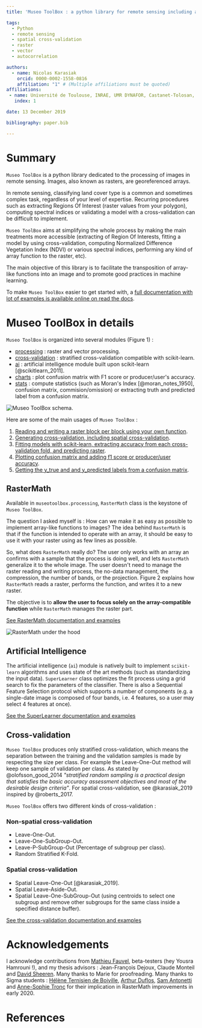 ```yaml
---
title: 'Museo ToolBox : a python library for remote sensing including a new way to handle rasters.'

tags:
  - Python
  - remote sensing
  - spatial cross-validation
  - raster
  - vector
  - autocorrelation

authors:
  - name: Nicolas Karasiak
    orcid: 0000-0002-1558-0816
    affiliation: "1" # (Multiple affiliations must be quoted)
affiliations:
 - name: Université de Toulouse, INRAE, UMR DYNAFOR, Castanet-Tolosan, France
   index: 1

date: 13 December 2019

bibliography: paper.bib

---
```


# Summary

`Museo ToolBox` is a python library dedicated to the processing of images in remote sensing. Images, also known as rasters, are georeferenced arrays.

In remote sensing, classifying land cover type is a common and sometimes complex task, regardless of your level of expertise. Recurring procedures such as extracting Regions Of Interest (raster values from your polygon), computing spectral indices or validating a model with a cross-validation can be difficult to implement.

`Museo ToolBox` aims at simplifying the whole process by making the main treatments more accessible (extracting of Region Of Interests, fitting a model by using cross-validation, computing Normalized Difference Vegetation Index (NDVI) or various spectral indices, performing any kind of array function to the raster, etc).

The main objective of this library is to facilitate the transposition of array-like functions into an image and to promote good practices in machine learning.

To make `Museo ToolBox` easier to get started with, a [full documentation with lot of examples is available online on read the docs](http://museotoolbox.readthedocs.io/).

# Museo ToolBox in details

`Museo ToolBox` is organized into several modules (Figure 1) :

- [processing](https://museotoolbox.readthedocs.io/en/latest/modules/museotoolbox.processing.html) : raster and vector processing.
- [cross-validation](https://museotoolbox.readthedocs.io/en/latest/modules/museotoolbox.cross_validation.html) : stratified cross-validation compatible with scikit-learn.
- [ai](https://museotoolbox.readthedocs.io/en/latest/modules/museotoolbox.ai.html) :  artificial intelligence module built upon scikit-learn [@scikitlearn_2011].
- [charts](https://museotoolbox.readthedocs.io/en/latest/modules/museotoolbox.charts.html) : plot confusion matrix with F1 score or producer/user's accuracy.
- [stats](https://museotoolbox.readthedocs.io/en/latest/modules/museotoolbox.stats.html) : compute statistics (such as Moran's Index [@moran_notes_1950], confusion matrix, commision/omission) or extracting truth and predicted label from a confusion matrix.

![Museo ToolBox schema.](metadata/schema.png)



Here are some of the main usages of `Museo ToolBox` :

1. [Reading and writing a raster block per block using your own function](https://museotoolbox.readthedocs.io/en/latest/modules/processing/museotoolbox.processing.RasterMath.html).
2. [Generating cross-validation, including spatial cross-validation](https://museotoolbox.readthedocs.io/en/latest/auto_examples/index.html#cross-validation).
3. [Fitting models with scikit-learn, extracting accuracy from each cross-validation fold, and predicting raster](https://museotoolbox.readthedocs.io/en/latest/modules/ai/museotoolbox.ai.SuperLearner.html).
4. [Plotting confusion matrix and adding f1 score or producer/user accuracy](https://museotoolbox.readthedocs.io/en/latest/modules/charts/museotoolbox.charts.PlotConfusionMatrix.html#museotoolbox.charts.PlotConfusionMatrix).
5. [Getting the y_true and and y_predicted labels from a confusion matrix](https://museotoolbox.readthedocs.io/en/latest/modules/stats/museotoolbox.stats.retrieve_y_from_confusion_matrix.html).

## RasterMath

Available in `museotoolbox.processing`, `RasterMath` class is the keystone of ``Museo ToolBox``.

The question I asked myself is : How can we make it as easy as possible to implement array-like functions  to images? The idea behind ``RasterMath`` is that if the function is intended to operate with an array, it should be easy to use it with your raster using as few lines as possible.

So, what does ``RasterMath`` really do? The user only works with an array an confirms with a sample that the process is doing well, and lets `RasterMath` generalize it to the whole image. The user doesn't need to manage the raster reading and writing process, the no-data management, the compression, the number of bands, or the projection. Figure 2 explains how `RasterMath` reads a raster, performs the function, and writes it to a new raster.

The objective is to **allow the user to focus solely on the array-compatible function** while ``RasterMath`` manages the raster part.

[See RasterMath documentation and examples](https://museotoolbox.readthedocs.io/en/latest/modules/processing/museotoolbox.processing.RasterMath.html)

![RasterMath under the hood](metadata/RasterMath_schema.png)

## Artificial Intelligence

The artificial intelligence  (`ai`) module is natively built to implement ``scikit-learn`` algorithms and uses state of the art methods (such as standardizing the input data). ``SuperLearner`` class optimizes the fit process using a grid search to fix the parameters of the classifier. There is also a Sequential Feature Selection protocol which supports a number of components (e.g.  a single-date image is composed of four bands, i.e. 4 features, so a user may select 4 features at once).

[See the SuperLearner documentation and examples](https://museotoolbox.readthedocs.io/en/latest/modules/ai/museotoolbox.ai.SuperLearner.html)

## Cross-validation

``Museo ToolBox`` produces only stratified cross-validation, which means the separation between the training and the validation samples is made by respecting the size per class.
For example the Leave-One-Out method will keep one sample of validation per class. As stated by @olofsson_good_2014 *"stratified random sampling is a practical design that satisfies the
basic accuracy assessment objectives and most of the desirable design
criteria"*. For spatial cross-validation, see @karasiak_2019 inspired by @roberts_2017.

``Museo ToolBox`` offers two different kinds of cross-validation :

### Non-spatial cross-validation

- Leave-One-Out.
- Leave-One-SubGroup-Out.
- Leave-P-SubGroup-Out (Percentage of subgroup per class).
- Random Stratified K-Fold.

### Spatial cross-validation

- Spatial Leave-One-Out [@karasiak_2019].
- Spatial Leave-Aside-Out.
- Spatial Leave-One-SubGroup-Out (using centroids to select one subgroup and remove other subgroups for the same class inside a specified distance buffer).

[See the cross-validation documentation and examples](https://museotoolbox.readthedocs.io/en/latest/auto_examples/index.html#cross-validation)

# Acknowledgements

I acknowledge contributions from [Mathieu Fauvel](http://fauvel.mathieu.free.fr/), beta-testers (hey Yousra Hamrouni !), and my thesis advisors : Jean-François Dejoux, Claude Monteil and [David Sheeren](https://dsheeren.github.io/). Many thanks to Marie for proofreading.
Many thanks to Sigma students : [Hélène Ternisien de Boiville](https://github.com/HTDBD), [Arthur Duflos](https://github.com/ArthurDfs), [Sam Antonetti](https://github.com/santonetti) and [Anne-Sophie Tronc](https://github.com/AnneSophieTronc) for their implication in RasterMath improvements in early 2020.

# References

